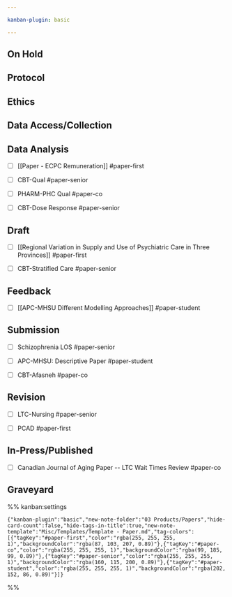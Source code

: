 ```yaml
---

kanban-plugin: basic

---
```


## On Hold



## Protocol



## Ethics



## Data Access/Collection



## Data Analysis

- [ ] [[Paper - ECPC Remuneration]] #paper-first
- [ ] CBT-Qual #paper-senior
- [ ] PHARM-PHC Qual #paper-co
- [ ] CBT-Dose Response #paper-senior


## Draft

- [ ] [[Regional Variation in Supply and Use of Psychiatric Care in Three Provinces]] #paper-first
- [ ] CBT-Stratified Care #paper-senior


## Feedback

- [ ] [[APC-MHSU  Different Modelling Approaches]] #paper-student


## Submission

- [ ] Schizophrenia LOS #paper-senior
- [ ] APC-MHSU: Descriptive Paper #paper-student
- [ ] CBT-Afasneh #paper-co


## Revision

- [ ] LTC-Nursing #paper-senior
- [ ] PCAD #paper-first


## In-Press/Published

- [ ] Canadian Journal of Aging Paper -- LTC Wait Times Review #paper-co


## Graveyard





%% kanban:settings
```
{"kanban-plugin":"basic","new-note-folder":"03 Products/Papers","hide-card-count":false,"hide-tags-in-title":true,"new-note-template":"Misc/Templates/Template - Paper.md","tag-colors":[{"tagKey":"#paper-first","color":"rgba(255, 255, 255, 1)","backgroundColor":"rgba(87, 103, 207, 0.89)"},{"tagKey":"#paper-co","color":"rgba(255, 255, 255, 1)","backgroundColor":"rgba(99, 185, 99, 0.89)"},{"tagKey":"#paper-senior","color":"rgba(255, 255, 255, 1)","backgroundColor":"rgba(160, 115, 200, 0.89)"},{"tagKey":"#paper-student","color":"rgba(255, 255, 255, 1)","backgroundColor":"rgba(202, 152, 86, 0.89)"}]}
```
%%